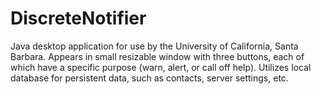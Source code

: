 DiscreteNotifier
================

Java desktop application for use by the University of California, Santa Barbara. Appears in small resizable window with three buttons, each of which have a specific purpose (warn, alert, or call off help). Utilizes local database for persistent data, such as contacts, server settings, etc.
